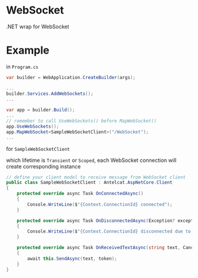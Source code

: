 # WebSocket
 .NET wrap for WebSocket

# Example

in `Program.cs`

```csharp
var builder = WebApplication.CreateBuilder(args);

...
builder.Services.AddWebSockets();
...
    
var app = builder.Build();
...
// remember to call UseWebSockets() before MapWebSocket()
app.UseWebSockets(); 
app.MapWebSocket<SampleWebSocketClient>("/WebSocket");
...
```

for `SampleWebSocketClient`

which lifetime is `Transient` or `Scoped`, each WebSocket connection will create corresponding instance

```csharp
// define your client model to receive message from WebSocket client 
public class SampleWebSocketClient : Antelcat.AspNetCore.Client
{
    protected override async Task OnConnectedAsync()
    {
        Console.WriteLine($"{Context.ConnectionId} connected");
    }

    protected override async Task OnDisconnectedAsync(Exception? exception)
    {
        Console.WriteLine($"{Context.ConnectionId} disconnected due to {exception}");
    }

    protected override async Task OnReceivedTextAsync(string text, CancellationToken token)
    {
        await this.SendAsync(text, token);
    }
}
```